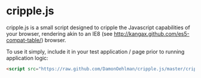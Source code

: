 # cripple.js

cripple.js is a small script designed to cripple the Javascript capabilities of your browser, rendering akin to an IE8 (see <http://kangax.github.com/es5-compat-table/>) browser.  

To use it simply, include it in your test application / page prior to running application logic:

```html
<script src="https://raw.github.com/DamonOehlman/cripple.js/master/cripple.js"></script>
```